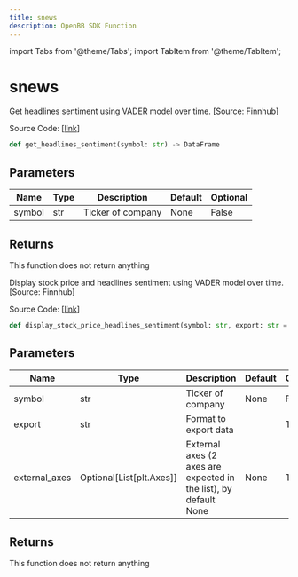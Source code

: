 ```yaml
---
title: snews
description: OpenBB SDK Function
---
```


import Tabs from '@theme/Tabs';
import TabItem from '@theme/TabItem';

# snews

<Tabs>
<TabItem value="model" label="Model" default>

Get headlines sentiment using VADER model over time. [Source: Finnhub]

Source Code: [[link](https://github.com/OpenBB-finance/OpenBBTerminal/tree/main/openbb_terminal/stocks/behavioural_analysis/finnhub_model.py#L97)]

```python
def get_headlines_sentiment(symbol: str) -> DataFrame
```
## Parameters

| Name | Type | Description | Default | Optional |
| ---- | ---- | ----------- | ------- | -------- |
| symbol | str | Ticker of company | None | False |

## Returns

This function does not return anything



</TabItem>
<TabItem value="view" label="View">

Display stock price and headlines sentiment using VADER model over time. [Source: Finnhub]

Source Code: [[link](https://github.com/OpenBB-finance/OpenBBTerminal/tree/main/openbb_terminal/stocks/behavioural_analysis/finnhub_view.py#L27)]

```python
def display_stock_price_headlines_sentiment(symbol: str, export: str = "", external_axes: Optional[List[matplotlib.axes._axes.Axes]] = None) -> None
```
## Parameters

| Name | Type | Description | Default | Optional |
| ---- | ---- | ----------- | ------- | -------- |
| symbol | str | Ticker of company | None | False |
| export | str | Format to export data |  | True |
| external_axes | Optional[List[plt.Axes]] | External axes (2 axes are expected in the list), by default None | None | True |

## Returns

This function does not return anything



</TabItem>
</Tabs>